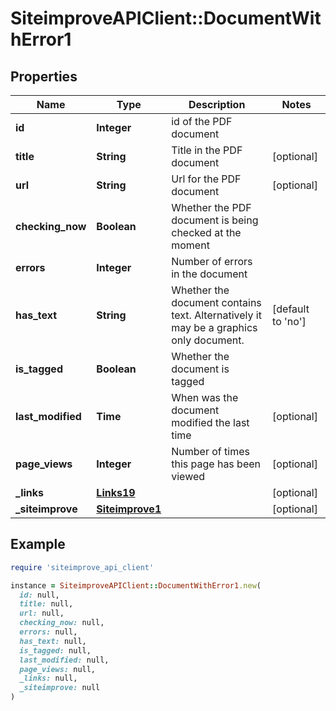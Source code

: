 # SiteimproveAPIClient::DocumentWithError1

## Properties

| Name | Type | Description | Notes |
| ---- | ---- | ----------- | ----- |
| **id** | **Integer** | id of the PDF document |  |
| **title** | **String** | Title in the PDF document | [optional] |
| **url** | **String** | Url for the PDF document | [optional] |
| **checking_now** | **Boolean** | Whether the PDF document is being checked at the moment |  |
| **errors** | **Integer** | Number of errors in the document |  |
| **has_text** | **String** | Whether the document contains text. Alternatively it may be a graphics only document. | [default to &#39;no&#39;] |
| **is_tagged** | **Boolean** | Whether the document is tagged |  |
| **last_modified** | **Time** | When was the document modified the last time | [optional] |
| **page_views** | **Integer** | Number of times this page has been viewed | [optional] |
| **_links** | [**Links19**](Links19.md) |  | [optional] |
| **_siteimprove** | [**Siteimprove1**](Siteimprove1.md) |  | [optional] |

## Example

```ruby
require 'siteimprove_api_client'

instance = SiteimproveAPIClient::DocumentWithError1.new(
  id: null,
  title: null,
  url: null,
  checking_now: null,
  errors: null,
  has_text: null,
  is_tagged: null,
  last_modified: null,
  page_views: null,
  _links: null,
  _siteimprove: null
)
```

